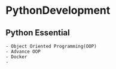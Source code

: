 # PythonDevelopment


## Python Essential 
    - Object Oriented Programming(OOP)
    - Advance OOP
    - Docker
    - 